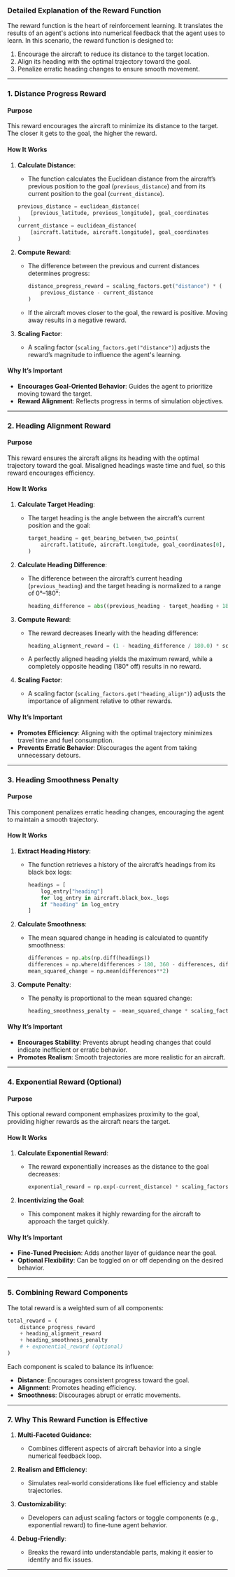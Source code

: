 ### **Detailed Explanation of the Reward Function**

The reward function is the heart of reinforcement learning. It translates the results of an agent's actions into numerical feedback that the agent uses to learn. In this scenario, the reward function is designed to:
1. Encourage the aircraft to reduce its distance to the target location.
2. Align its heading with the optimal trajectory toward the goal.
3. Penalize erratic heading changes to ensure smooth movement.

---

### **1. Distance Progress Reward**

#### **Purpose**
This reward encourages the aircraft to minimize its distance to the target. The closer it gets to the goal, the higher the reward.

#### **How It Works**
1. **Calculate Distance**:
   - The function calculates the Euclidean distance from the aircraft’s previous position to the goal (`previous_distance`) and from its current position to the goal (`current_distance`).

   ```python
   previous_distance = euclidean_distance(
       [previous_latitude, previous_longitude], goal_coordinates
   )
   current_distance = euclidean_distance(
       [aircraft.latitude, aircraft.longitude], goal_coordinates
   )
   ```

2. **Compute Reward**:
   - The difference between the previous and current distances determines progress:
     ```python
     distance_progress_reward = scaling_factors.get("distance") * (
         previous_distance - current_distance
     )
     ```
   - If the aircraft moves closer to the goal, the reward is positive. Moving away results in a negative reward.

3. **Scaling Factor**:
   - A scaling factor (`scaling_factors.get("distance")`) adjusts the reward’s magnitude to influence the agent's learning.

#### **Why It’s Important**
- **Encourages Goal-Oriented Behavior**: Guides the agent to prioritize moving toward the target.
- **Reward Alignment**: Reflects progress in terms of simulation objectives.

---

### **2. Heading Alignment Reward**

#### **Purpose**
This reward ensures the aircraft aligns its heading with the optimal trajectory toward the goal. Misaligned headings waste time and fuel, so this reward encourages efficiency.

#### **How It Works**
1. **Calculate Target Heading**:
   - The target heading is the angle between the aircraft’s current position and the goal:
     ```python
     target_heading = get_bearing_between_two_points(
         aircraft.latitude, aircraft.longitude, goal_coordinates[0], goal_coordinates[1]
     )
     ```

2. **Calculate Heading Difference**:
   - The difference between the aircraft’s current heading (`previous_heading`) and the target heading is normalized to a range of 0°–180°:
     ```python
     heading_difference = abs((previous_heading - target_heading + 180) % 360 - 180)
     ```

3. **Compute Reward**:
   - The reward decreases linearly with the heading difference:
     ```python
     heading_alignment_reward = (1 - heading_difference / 180.0) * scaling_factors.get("heading_align")
     ```
   - A perfectly aligned heading yields the maximum reward, while a completely opposite heading (180° off) results in no reward.

4. **Scaling Factor**:
   - A scaling factor (`scaling_factors.get("heading_align")`) adjusts the importance of alignment relative to other rewards.

#### **Why It’s Important**
- **Promotes Efficiency**: Aligning with the optimal trajectory minimizes travel time and fuel consumption.
- **Prevents Erratic Behavior**: Discourages the agent from taking unnecessary detours.

---

### **3. Heading Smoothness Penalty**

#### **Purpose**
This component penalizes erratic heading changes, encouraging the agent to maintain a smooth trajectory.

#### **How It Works**
1. **Extract Heading History**:
   - The function retrieves a history of the aircraft’s headings from its black box logs:
     ```python
     headings = [
         log_entry["heading"]
         for log_entry in aircraft.black_box._logs
         if "heading" in log_entry
     ]
     ```

2. **Calculate Smoothness**:
   - The mean squared change in heading is calculated to quantify smoothness:
     ```python
     differences = np.abs(np.diff(headings))
     differences = np.where(differences > 180, 360 - differences, differences)
     mean_squared_change = np.mean(differences**2)
     ```

3. **Compute Penalty**:
   - The penalty is proportional to the mean squared change:
     ```python
     heading_smoothness_penalty = -mean_squared_change * scaling_factors.get("heading_smoothness")
     ```

#### **Why It’s Important**
- **Encourages Stability**: Prevents abrupt heading changes that could indicate inefficient or erratic behavior.
- **Promotes Realism**: Smooth trajectories are more realistic for an aircraft.

---

### **4. Exponential Reward (Optional)**

#### **Purpose**
This optional reward component emphasizes proximity to the goal, providing higher rewards as the aircraft nears the target.

#### **How It Works**
1. **Calculate Exponential Reward**:
   - The reward exponentially increases as the distance to the goal decreases:
     ```python
     exponential_reward = np.exp(-current_distance) * scaling_factors.get("exp_progress")
     ```

2. **Incentivizing the Goal**:
   - This component makes it highly rewarding for the aircraft to approach the target quickly.

#### **Why It’s Important**
- **Fine-Tuned Precision**: Adds another layer of guidance near the goal.
- **Optional Flexibility**: Can be toggled on or off depending on the desired behavior.

---

### **5. Combining Reward Components**

The total reward is a weighted sum of all components:
```python
total_reward = (
    distance_progress_reward
    + heading_alignment_reward
    + heading_smoothness_penalty
    # + exponential_reward (optional)
)
```

Each component is scaled to balance its influence:
- **Distance**: Encourages consistent progress toward the goal.
- **Alignment**: Promotes heading efficiency.
- **Smoothness**: Discourages abrupt or erratic movements.

---

### **7. Why This Reward Function is Effective**

1. **Multi-Faceted Guidance**:
   - Combines different aspects of aircraft behavior into a single numerical feedback loop.

2. **Realism and Efficiency**:
   - Simulates real-world considerations like fuel efficiency and stable trajectories.

3. **Customizability**:
   - Developers can adjust scaling factors or toggle components (e.g., exponential reward) to fine-tune agent behavior.

4. **Debug-Friendly**:
   - Breaks the reward into understandable parts, making it easier to identify and fix issues.

---
